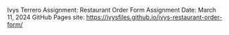 Ivys Terrero Assignment: Restaurant Order Form Assignment
Date: March 11, 2024 GitHub Pages site: https://ivysfiles.github.io/ivys-restaurant-order-form/
